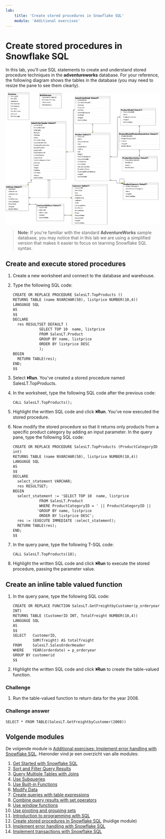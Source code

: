 ```yaml
---
lab:
    title: 'Create stored procedures in Snowflake SQL'
    module: 'Additional exercises'
---
```


# Create stored procedures in  Snowflake SQL

In this lab, you'll use SQL statements to create and understand stored procedure techniques in the **adventureworks** database. For your reference, the following diagram shows the tables in the database (you may need to resize the pane to see them clearly).

![An entity relationship diagram of the adventureworks database](./Images/adventureworks-erd.png)

> **Note**: If you're familiar with the standard **AdventureWorks** sample database, you may notice that in this lab we are using a simplified version that makes it easier to focus on learning Snowflake SQL syntax.

## Create and execute stored procedures

1. Create a new worksheet and connect to the database and warehouse.
1. Type the following SQL code:
    
    ``` 
    CREATE OR REPLACE PROCEDURE SalesLT.TopProducts ()
    RETURNS TABLE (name NVARCHAR(50), listprice NUMBER(10,4))
    LANGUAGE SQL
    AS
    $$
    DECLARE
      res RESULTSET DEFAULT (
                SELECT TOP 10  name, listprice
        		FROM SalesLT.Product
        		GROUP BY name, listprice
        		ORDER BY listprice DESC
                );
    BEGIN
      RETURN TABLE(res);
    END;
    $$
    ```
    
1. Select **&#x23f5;Run**. You've created a stored procedure named SalesLT.TopProducts.
1. In the worksheet, type the following SQL code after the previous code:

    ```
    CALL SalesLT.TopProducts();
    ```

1. Highlight the written SQL code and click **&#x23f5;Run**. You've now executed the stored procedure.
1. Now modify the stored procedure so that it returns only products from a specific product category by adding an input parameter. In the query pane, type the following SQL code:

    ```
    CREATE OR REPLACE PROCEDURE SalesLT.TopProducts (ProductCategoryID int)
    RETURNS TABLE (name NVARCHAR(50), listprice NUMBER(10,4))
    LANGUAGE SQL
    AS
    $$
    DECLARE
      select_statement VARCHAR;
      res RESULTSET;
    BEGIN
      select_statement := 'SELECT TOP 10  name, listprice
        		FROM SalesLT.Product
                WHERE ProductCategoryID = ' || ProductCategoryID ||
        	   'GROUP BY name, listprice
        		ORDER BY listprice DESC';
      res := (EXECUTE IMMEDIATE :select_statement);
      RETURN TABLE(res);
    END;
    $$
    ```
    
1. In the query pane, type the following T-SQL code:

    ```
    CALL SalesLT.TopProducts(18);
    ```

1. Highlight the written SQL code and click **&#x23f5;Run** to execute the stored procedure, passing the parameter value.

## Create an inline table valued function

1. In the query pane, type the following SQL code:

    ```
    CREATE OR REPLACE FUNCTION SalesLT.GetFreightbyCustomer(p_orderyear INT) 
    RETURNS TABLE (CustomerID INT, TotalFreight NUMBER(10,4))
    LANGUAGE SQL
    AS
    $$
    SELECT   CustomerID, 
             SUM(freight) AS totalfreight
    FROM     SalesLT.SalesOrderHeader
    WHERE    YEAR(orderdate) = p_orderyear
    GROUP BY customerid
    $$
    ```

1. Highlight the written SQL code and click **&#x23f5;Run** to create the table-valued function.

### Challenge

1. Run the table-valued function to return data for the year 2008.

### Challenge answer

```
SELECT * FROM TABLE(SalesLT.GetFreightbyCustomer(2008))
```

## Volgende modules

De volgende module is [Additional exercises: Implement error handling with Snowflake SQL](./12-implement-error-handling.md). Hieronder vind je een overzicht van alle modules:

1. [Get Started with Snowflake SQL](./01-get-started-with-snowflake-sql.md)
2. [Sort and Filter Query Results](./02-filter-sort.md)
3. [Query Multiple Tables with Joins](./03a-joins.md)
4. [Use Subqueries](./03b-subqueries.md)
5. [Use Built-in Functions](./04-built-in-functions.md)
6. [Modify Data](./05-modify-data.md)
7. [Create queries with table expressions](./06-use-table-expressions.md)
8. [Combine query results with set operators](./07-combine-query-results.md)
9. [Use window functions](./08-create-window-query-functions.md)
10. [Use pivoting and grouping sets](./09-transform-data.md)
11. [Introduction to programming with SQL](./10-program-with-sql.md)
12. [Create stored procedures in Snowflake SQL](./11-create-stored-procedures.md) (huidige module)
13. [Implement error handling with Snowflake SQL](./12-implement-error-handling.md)
14. [Implement transactions with Snowflake SQL](./13-implement-transitions-in-tsql.md)
